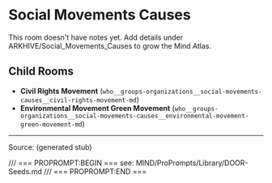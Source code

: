 # Social Movements Causes

This room doesn't have notes yet. Add details under ARKHIVE/Social_Movements_Causes to grow the Mind Atlas.

## Child Rooms
- **Civil Rights Movement** (`who__groups-organizations__social-movements-causes__civil-rights-movement-md`)
- **Environmental Movement Green Movement** (`who__groups-organizations__social-movements-causes__environmental-movement-green-movement-md`)

---
Source: (generated stub)

/// === PROPROMPT:BEGIN ===
see: MIND/ProPrompts/Library/DOOR-Seeds.md
/// === PROPROMPT:END ===
